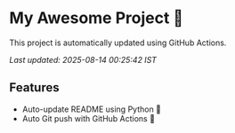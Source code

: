 # My Awesome Project 🚀

This project is automatically updated using GitHub Actions.

_Last updated: 2025-08-14 00:25:42 IST_

## Features
- Auto-update README using Python 🐍
- Auto Git push with GitHub Actions 🤖
